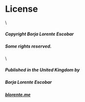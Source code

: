 # License
\


##### Copyright Borja Lorente Escobar
##### Some rights reserved.
\


##### Published in the United Kingdom by
##### Borja Lorente Escobar
##### [blorente.me](https://blorente.me)
